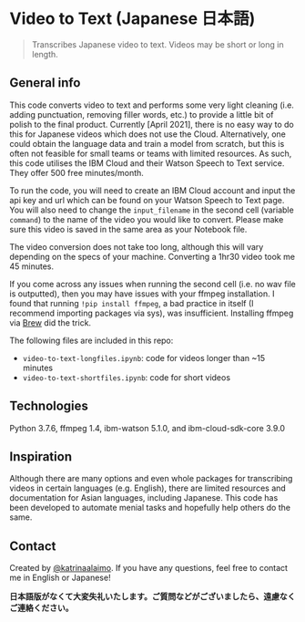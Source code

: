 # Video to Text (Japanese 日本語)

> Transcribes Japanese video to text. Videos may be short or long in length. 

## General info

This code converts video to text and performs some very light cleaning (i.e. adding punctuation, removing filler words, etc.) to provide a little bit of polish to the final product. Currently [April 2021], there is no easy way to do this for Japanese videos which does not use the Cloud. Alternatively, one could obtain the language data and train a model from scratch, but this is often not feasible for small teams or teams with limited resources. As such, this code utilises the IBM Cloud and their Watson Speech to Text service. They offer 500 free minutes/month. 

To run the code, you will need to create an IBM Cloud account and input the api key and url which can be found on your Watson Speech to Text page. You will also need to change the `input_filename` in the second cell (variable `command`) to the name of the video you would like to convert. Please make sure this video is saved in the same area as your Notebook file. 

The video conversion does not take too long, although this will vary depending on the specs of your machine. Converting a 1hr30 video took me 45 minutes. 

If you come across any issues when running the second cell (i.e. no wav file is outputted), then you may have issues with your ffmpeg installation. I found that running `!pip install ffmpeg`, a bad practice in itself (I recommend importing packages via sys), was insufficient. Installing ffmpeg via [Brew](https://brew.sh/) did the trick. 

The following files are included in this repo:

* `video-to-text-longfiles.ipynb`: code for videos longer than ~15 minutes
* `video-to-text-shortfiles.ipynb`: code for short videos

## Technologies

Python 3.7.6, ffmpeg 1.4, ibm-watson 5.1.0, and ibm-cloud-sdk-core 3.9.0

## Inspiration

Although there are many options and even whole packages for transcribing videos in certain languages (e.g. English), there are limited resources and documentation for Asian languages, including Japanese. This code has been developed to automate menial tasks and hopefully help others do the same.

## Contact

Created by [@katrinaalaimo](https://www.katrinaalaimo.com/). If you have any questions, feel free to contact me in English or Japanese!



**日本語版がなくて大変失礼いたします。ご質問などがございましたら、遠慮なくご連絡ください。**
